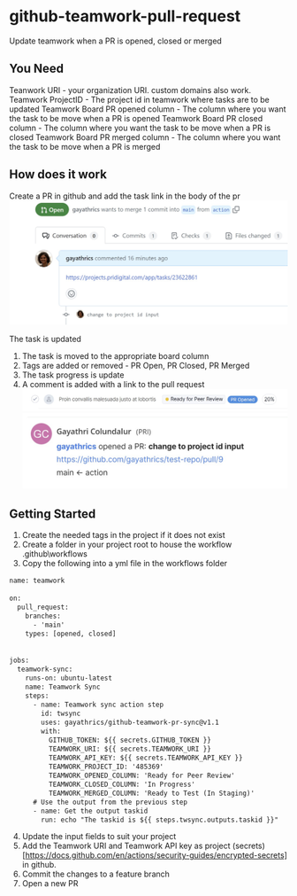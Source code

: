 # github-teamwork-pull-request
Update teamwork when a PR is opened, closed or merged

## You Need
Teanwork URI - your organization URI. custom domains also work.
Teamwork ProjectID - The project id in teamwork where tasks are to be updated
Teamwork Board PR opened column - The column where you want the task to be move when a PR is opened
Teamwork Board PR closed column - The column where you want the task to be move when a PR is closed
Teamwork Board PR merged column - The column where you want the task to be move when a PR is merged

## How does it work
Create a PR in github and add the task link in the body of the pr
![PR body format](./assets/pull-request-format.jpg)

The task is updated
1. The task is moved to the appropriate board column
2. Tags are added or removed - PR Open, PR Closed, PR Merged
3. The task progress is update
4. A comment is added with a link to the pull request
![Teamwork task udpates](./assets/teamwork-task-changes-1.jpg)
![Teamwork task comment](./assets/teamwork-task-changes-2.jpg)

## Getting Started
1. Create the needed tags in the project if it does not exist
2. Create a folder in your project root to house the workflow .github\workflows
3. Copy the following into a yml file in the workflows folder
```
name: teamwork

on:
  pull_request:
    branches:
      - 'main'
    types: [opened, closed]
  

jobs:
  teamwork-sync:
    runs-on: ubuntu-latest
    name: Teamwork Sync
    steps:
      - name: Teamwork sync action step
        id: twsync
        uses: gayathrics/github-teamwork-pr-sync@v1.1
        with:
          GITHUB_TOKEN: ${{ secrets.GITHUB_TOKEN }}
          TEAMWORK_URI: ${{ secrets.TEAMWORK_URI }}
          TEAMWORK_API_KEY: ${{ secrets.TEAMWORK_API_KEY }}
          TEAMWORK_PROJECT_ID: '485369'
          TEAMWORK_OPENED_COLUMN: 'Ready for Peer Review'
          TEAMWORK_CLOSED_COLUMN: 'In Progress'
          TEAMWORK_MERGED_COLUMN: 'Ready to Test (In Staging)'
      # Use the output from the previous step
      - name: Get the output taskid
        run: echo "The taskid is ${{ steps.twsync.outputs.taskid }}"
```
4. Update the input fields to suit your project
5. Add the Teamwork URI and Teamwork API key as project (secrets)[https://docs.github.com/en/actions/security-guides/encrypted-secrets] in github.
6. Commit the changes to a feature branch
7. Open a new PR
